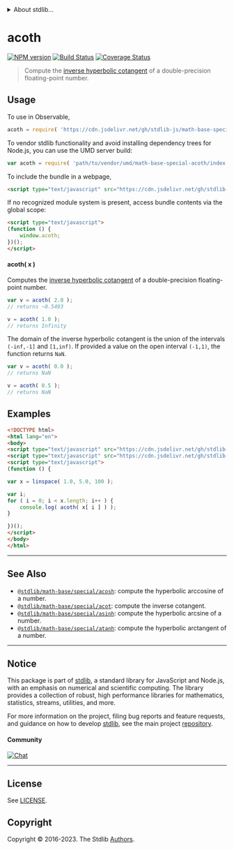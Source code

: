<!--

@license Apache-2.0

Copyright (c) 2022 The Stdlib Authors.

Licensed under the Apache License, Version 2.0 (the "License");
you may not use this file except in compliance with the License.
You may obtain a copy of the License at

   http://www.apache.org/licenses/LICENSE-2.0

Unless required by applicable law or agreed to in writing, software
distributed under the License is distributed on an "AS IS" BASIS,
WITHOUT WARRANTIES OR CONDITIONS OF ANY KIND, either express or implied.
See the License for the specific language governing permissions and
limitations under the License.

-->


<details>
  <summary>
    About stdlib...
  </summary>
  <p>We believe in a future in which the web is a preferred environment for numerical computation. To help realize this future, we've built stdlib. stdlib is a standard library, with an emphasis on numerical and scientific computation, written in JavaScript (and C) for execution in browsers and in Node.js.</p>
  <p>The library is fully decomposable, being architected in such a way that you can swap out and mix and match APIs and functionality to cater to your exact preferences and use cases.</p>
  <p>When you use stdlib, you can be absolutely certain that you are using the most thorough, rigorous, well-written, studied, documented, tested, measured, and high-quality code out there.</p>
  <p>To join us in bringing numerical computing to the web, get started by checking us out on <a href="https://github.com/stdlib-js/stdlib">GitHub</a>, and please consider <a href="https://opencollective.com/stdlib">financially supporting stdlib</a>. We greatly appreciate your continued support!</p>
</details>

# acoth

[![NPM version][npm-image]][npm-url] [![Build Status][test-image]][test-url] [![Coverage Status][coverage-image]][coverage-url] <!-- [![dependencies][dependencies-image]][dependencies-url] -->

> Compute the [inverse hyperbolic cotangent][hyperbolic-arctangent] of a double-precision floating-point number.



<section class="usage">

## Usage

To use in Observable,

```javascript
acoth = require( 'https://cdn.jsdelivr.net/gh/stdlib-js/math-base-special-acoth@v0.1.1-umd/browser.js' )
```

To vendor stdlib functionality and avoid installing dependency trees for Node.js, you can use the UMD server build:

```javascript
var acoth = require( 'path/to/vendor/umd/math-base-special-acoth/index.js' )
```

To include the bundle in a webpage,

```html
<script type="text/javascript" src="https://cdn.jsdelivr.net/gh/stdlib-js/math-base-special-acoth@v0.1.1-umd/browser.js"></script>
```

If no recognized module system is present, access bundle contents via the global scope:

```html
<script type="text/javascript">
(function () {
    window.acoth;
})();
</script>
```

#### acoth( x )

Computes the [inverse hyperbolic cotangent][hyperbolic-arctangent] of a double-precision floating-point number.

```javascript
var v = acoth( 2.0 );
// returns ~0.5493

v = acoth( 1.0 );
// returns Infinity
```

The domain of the inverse hyperbolic cotangent is the union of the intervals `(-inf,-1]` and `[1,inf)`. If provided a value on the open interval `(-1,1)`, the function returns `NaN`.

```javascript
var v = acoth( 0.0 );
// returns NaN

v = acoth( 0.5 );
// returns NaN
```

</section>

<!-- /.usage -->

<section class="examples">

## Examples

<!-- eslint no-undef: "error" -->

```html
<!DOCTYPE html>
<html lang="en">
<body>
<script type="text/javascript" src="https://cdn.jsdelivr.net/gh/stdlib-js/array-base-linspace@umd/browser.js"></script>
<script type="text/javascript" src="https://cdn.jsdelivr.net/gh/stdlib-js/math-base-special-acoth@v0.1.1-umd/browser.js"></script>
<script type="text/javascript">
(function () {

var x = linspace( 1.0, 5.0, 100 );

var i;
for ( i = 0; i < x.length; i++ ) {
    console.log( acoth( x[ i ] ) );
}

})();
</script>
</body>
</html>
```

</section>

<!-- /.examples -->

<!-- C interface documentation. -->



<!-- Section for related `stdlib` packages. Do not manually edit this section, as it is automatically populated. -->

<section class="related">

* * *

## See Also

-   <span class="package-name">[`@stdlib/math-base/special/acosh`][@stdlib/math/base/special/acosh]</span><span class="delimiter">: </span><span class="description">compute the hyperbolic arccosine of a number.</span>
-   <span class="package-name">[`@stdlib/math-base/special/acot`][@stdlib/math/base/special/acot]</span><span class="delimiter">: </span><span class="description">compute the inverse cotangent.</span>
-   <span class="package-name">[`@stdlib/math-base/special/asinh`][@stdlib/math/base/special/asinh]</span><span class="delimiter">: </span><span class="description">compute the hyperbolic arcsine of a number.</span>
-   <span class="package-name">[`@stdlib/math-base/special/atanh`][@stdlib/math/base/special/atanh]</span><span class="delimiter">: </span><span class="description">compute the hyperbolic arctangent of a number.</span>

</section>

<!-- /.related -->

<!-- Section for all links. Make sure to keep an empty line after the `section` element and another before the `/section` close. -->


<section class="main-repo" >

* * *

## Notice

This package is part of [stdlib][stdlib], a standard library for JavaScript and Node.js, with an emphasis on numerical and scientific computing. The library provides a collection of robust, high performance libraries for mathematics, statistics, streams, utilities, and more.

For more information on the project, filing bug reports and feature requests, and guidance on how to develop [stdlib][stdlib], see the main project [repository][stdlib].

#### Community

[![Chat][chat-image]][chat-url]

---

## License

See [LICENSE][stdlib-license].


## Copyright

Copyright &copy; 2016-2023. The Stdlib [Authors][stdlib-authors].

</section>

<!-- /.stdlib -->

<!-- Section for all links. Make sure to keep an empty line after the `section` element and another before the `/section` close. -->

<section class="links">

[npm-image]: http://img.shields.io/npm/v/@stdlib/math-base-special-acoth.svg
[npm-url]: https://npmjs.org/package/@stdlib/math-base-special-acoth

[test-image]: https://github.com/stdlib-js/math-base-special-acoth/actions/workflows/test.yml/badge.svg?branch=v0.1.1
[test-url]: https://github.com/stdlib-js/math-base-special-acoth/actions/workflows/test.yml?query=branch:v0.1.1

[coverage-image]: https://img.shields.io/codecov/c/github/stdlib-js/math-base-special-acoth/main.svg
[coverage-url]: https://codecov.io/github/stdlib-js/math-base-special-acoth?branch=main

<!--

[dependencies-image]: https://img.shields.io/david/stdlib-js/math-base-special-acoth.svg
[dependencies-url]: https://david-dm.org/stdlib-js/math-base-special-acoth/main

-->

[chat-image]: https://img.shields.io/gitter/room/stdlib-js/stdlib.svg
[chat-url]: https://app.gitter.im/#/room/#stdlib-js_stdlib:gitter.im

[stdlib]: https://github.com/stdlib-js/stdlib

[stdlib-authors]: https://github.com/stdlib-js/stdlib/graphs/contributors

[umd]: https://github.com/umdjs/umd
[es-module]: https://developer.mozilla.org/en-US/docs/Web/JavaScript/Guide/Modules

[deno-url]: https://github.com/stdlib-js/math-base-special-acoth/tree/deno
[umd-url]: https://github.com/stdlib-js/math-base-special-acoth/tree/umd
[esm-url]: https://github.com/stdlib-js/math-base-special-acoth/tree/esm
[branches-url]: https://github.com/stdlib-js/math-base-special-acoth/blob/main/branches.md

[stdlib-license]: https://raw.githubusercontent.com/stdlib-js/math-base-special-acoth/main/LICENSE

[hyperbolic-arctangent]: https://en.wikipedia.org/wiki/Inverse_hyperbolic_function

<!-- <related-links> -->

[@stdlib/math/base/special/acosh]: https://github.com/stdlib-js/math-base-special-acosh/tree/umd

[@stdlib/math/base/special/acot]: https://github.com/stdlib-js/math-base-special-acot/tree/umd

[@stdlib/math/base/special/asinh]: https://github.com/stdlib-js/math-base-special-asinh/tree/umd

[@stdlib/math/base/special/atanh]: https://github.com/stdlib-js/math-base-special-atanh/tree/umd

<!-- </related-links> -->

</section>

<!-- /.links -->
